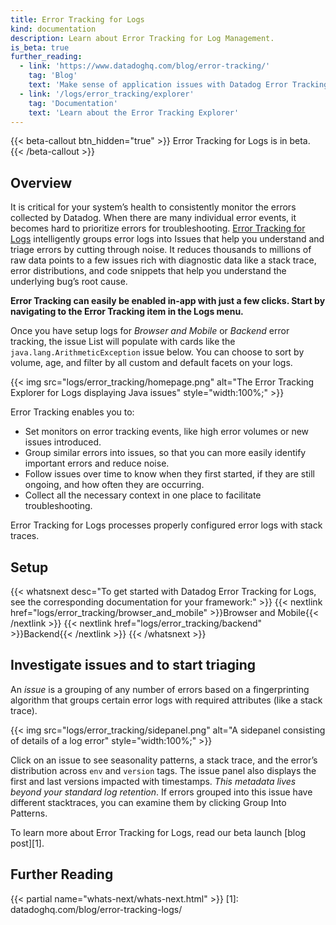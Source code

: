 ```yaml
---
title: Error Tracking for Logs
kind: documentation
description: Learn about Error Tracking for Log Management.
is_beta: true
further_reading:
  - link: 'https://www.datadoghq.com/blog/error-tracking/'
    tag: 'Blog'
    text: 'Make sense of application issues with Datadog Error Tracking'
  - link: '/logs/error_tracking/explorer'
    tag: 'Documentation'
    text: 'Learn about the Error Tracking Explorer'
---
```


{{< beta-callout btn_hidden="true" >}}
  Error Tracking for Logs is in beta.
{{< /beta-callout >}} 

## Overview

It is critical for your system’s health to consistently monitor the errors collected by Datadog. When there are many individual error events, it becomes hard to prioritize errors for troubleshooting. [Error Tracking for Logs](https://app.datadoghq.com/logs/error-tracking) intelligently groups error logs into Issues that help you understand and triage errors by cutting through noise. It reduces thousands to millions of raw data points to a few issues rich with diagnostic data like a stack trace, error distributions, and code snippets that help you understand the underlying bug’s root cause.

**Error Tracking can easily be enabled in-app with just a few clicks. Start by navigating to the Error Tracking item in the Logs menu.**

Once you have setup logs for *Browser and Mobile* or *Backend* error tracking, the issue List will populate with cards like the `java.lang.ArithmeticException` issue below. You can choose to sort by volume, age, and filter by all custom and default facets on your logs.

{{< img src="logs/error_tracking/homepage.png" alt="The Error Tracking Explorer for Logs displaying Java issues" style="width:100%;" >}}

Error Tracking enables you to:

- Set monitors on error tracking events, like high error volumes or new issues introduced.
- Group similar errors into issues, so that you can more easily identify important errors and reduce noise.
- Follow issues over time to know when they first started, if they are still ongoing, and how often they are occurring.
- Collect all the necessary context in one place to facilitate troubleshooting.

Error Tracking for Logs processes properly configured error logs with stack traces.

## Setup

{{< whatsnext desc="To get started with Datadog Error Tracking for Logs, see the corresponding documentation for your framework:" >}}
    {{< nextlink href="logs/error_tracking/browser_and_mobile" >}}Browser and Mobile{{< /nextlink >}}
    {{< nextlink href="logs/error_tracking/backend" >}}Backend{{< /nextlink >}}
{{< /whatsnext >}}

## Investigate issues and to start triaging

An *issue* is a grouping of any number of errors based on a fingerprinting algorithm that groups certain error logs with required attributes (like a stack trace).

{{< img src="logs/error_tracking/sidepanel.png" alt="A sidepanel consisting of details of a log error" style="width:100%;" >}}


Click on an issue to see seasonality patterns, a stack trace, and the error’s distribution across `env` and `version` tags. The issue panel also displays the first and last versions impacted with timestamps. *This metadata lives beyond your standard log retention*. If errors grouped into this issue have different stacktraces, you can examine them by clicking Group Into Patterns.

To learn more about Error Tracking for Logs, read our beta launch [blog post][1].

## Further Reading

{{< partial name="whats-next/whats-next.html" >}}
[1]: datadoghq.com/blog/error-tracking-logs/